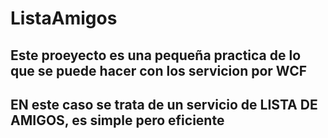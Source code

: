 # ListaAmigos

<h2> Este proeyecto es una pequeña practica de lo que se puede hacer con los servicion por WCF </h2>
<h2> EN este caso se trata de un servicio de LISTA DE AMIGOS, es simple pero eficiente</h2>
